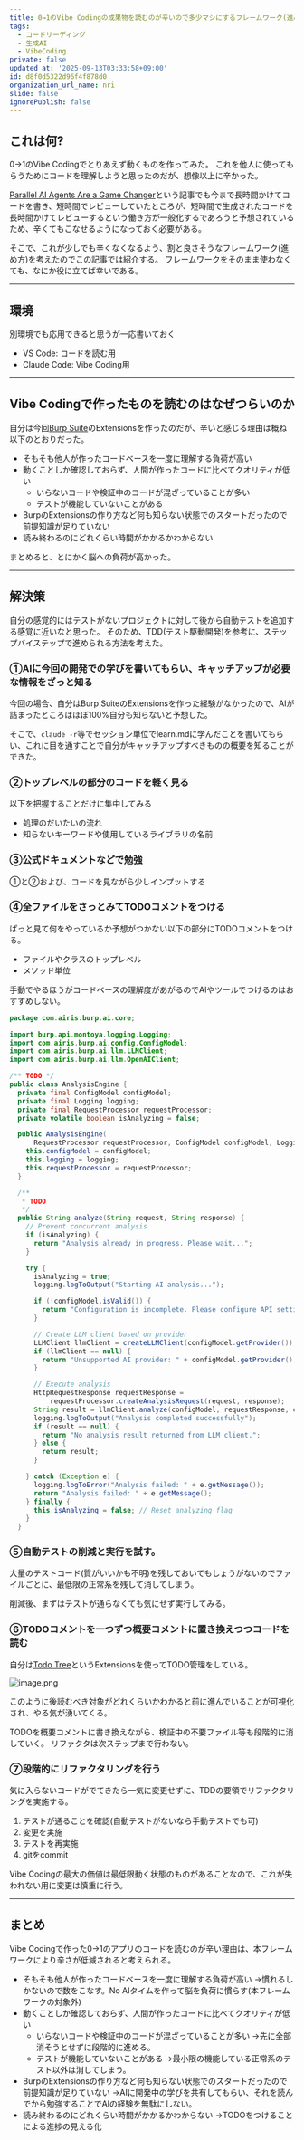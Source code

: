 ```yaml
---
title: 0→1のVibe Codingの成果物を読むのが辛いので多少マシにするフレームワーク(進め方)を提案する
tags:
  - コードリーディング
  - 生成AI
  - VibeCoding
private: false
updated_at: '2025-09-13T03:33:58+09:00'
id: d8f0d5322d96f4f878d0
organization_url_name: nri
slide: false
ignorePublish: false
---
```

## これは何?

0→1のVibe Codingでとりあえず動くものを作ってみた。
これを他人に使ってもらうためにコードを理解しようと思ったのだが、想像以上に辛かった。

[Parallel AI Agents Are a Game Changer](https://morningcoffee.io/parallel-ai-agents-are-a-game-changer.html)という記事でも今まで長時間かけてコードを書き、短時間でレビューしていたところが、短時間で生成されたコードを長時間かけてレビューするという働き方が一般化するであろうと予想されているため、辛くてもこなせるようになっておく必要がある。

そこで、これが少しでも辛くなくなるよう、割と良さそうなフレームワーク(進め方)を考えたのでこの記事では紹介する。
フレームワークをそのまま使わなくても、なにか役に立てば幸いである。

---

## 環境

別環境でも応用できると思うが一応書いておく

- VS Code: コードを読む用
- Claude Code: Vibe Coding用

---

## Vibe Codingで作ったものを読むのはなぜつらいのか

自分は今回[Burp Suite](https://portswigger.net/burp)のExtensionsを作ったのだが、辛いと感じる理由は概ね以下のとおりだった。

- そもそも他人が作ったコードベースを一度に理解する負荷が高い
- 動くことしか確認しておらず、人間が作ったコードに比べてクオリティが低い
    - いらないコードや検証中のコードが混ざっていることが多い
    - テストが機能していないことがある
- BurpのExtensionsの作り方など何も知らない状態でのスタートだったので前提知識が足りていない
- 読み終わるのにどれくらい時間がかかるかわからない

まとめると、とにかく脳への負荷が高かった。

---

## 解決策

自分の感覚的にはテストがないプロジェクトに対して後から自動テストを追加する感覚に近いなと思った。
そのため、TDD(テスト駆動開発)を参考に、ステップバイステップで進められる方法を考えた。

### ①AIに今回の開発での学びを書いてもらい、キャッチアップが必要な情報をざっと知る

今回の場合、自分はBurp SuiteのExtensionsを作った経験がなかったので、AIが詰まったところはほぼ100%自分も知らないと予想した。

そこで、`claude -r`等でセッション単位でlearn.mdに学んだことを書いてもらい、これに目を通すことで自分がキャッチアップすべきものの概要を知ることができた。

### ②トップレベルの部分のコードを軽く見る

以下を把握することだけに集中してみる

- 処理のだいたいの流れ
- 知らないキーワードや使用しているライブラリの名前

### ③公式ドキュメントなどで勉強

①と②および、コードを見ながら少しインプットする

### ④全ファイルをさっとみてTODOコメントをつける

ぱっと見て何をやっているか予想がつかない以下の部分にTODOコメントをつける。

- ファイルやクラスのトップレベル
- メソッド単位

手動でやるほうがコードベースの理解度があがるのでAIやツールでつけるのはおすすめしない。

```java
package com.airis.burp.ai.core;

import burp.api.montoya.logging.Logging;
import com.airis.burp.ai.config.ConfigModel;
import com.airis.burp.ai.llm.LLMClient;
import com.airis.burp.ai.llm.OpenAIClient;

/** TODO */
public class AnalysisEngine {
  private final ConfigModel configModel;
  private final Logging logging;
  private final RequestProcessor requestProcessor;
  private volatile boolean isAnalyzing = false;

  public AnalysisEngine(
      RequestProcessor requestProcessor, ConfigModel configModel, Logging logging) {
    this.configModel = configModel;
    this.logging = logging;
    this.requestProcessor = requestProcessor;
  }

  /**
   * TODO
   */
  public String analyze(String request, String response) {
    // Prevent concurrent analysis
    if (isAnalyzing) {
      return "Analysis already in progress. Please wait...";
    }

    try {
      isAnalyzing = true;
      logging.logToOutput("Starting AI analysis...");

      if (!configModel.isValid()) {
        return "Configuration is incomplete. Please configure API settings.";
      }

      // Create LLM client based on provider
      LLMClient llmClient = createLLMClient(configModel.getProvider());
      if (llmClient == null) {
        return "Unsupported AI provider: " + configModel.getProvider();
      }

      // Execute analysis
      HttpRequestResponse requestResponse =
          requestProcessor.createAnalysisRequest(request, response);
      String result = llmClient.analyze(configModel, requestResponse, configModel.getUserPrompt());
      logging.logToOutput("Analysis completed successfully");
      if (result == null) {
        return "No analysis result returned from LLM client.";
      } else {
        return result;
      }

    } catch (Exception e) {
      logging.logToError("Analysis failed: " + e.getMessage());
      return "Analysis failed: " + e.getMessage();
    } finally {
      this.isAnalyzing = false; // Reset analyzing flag
    }
  }

```

### ⑤自動テストの削減と実行を試す。

大量のテストコード(質がいいかも不明)を残しておいてもしょうがないのでファイルごとに、最低限の正常系を残して消してしまう。

削減後、まずはテストが通らなくても気にせず実行してみる。

### ⑥TODOコメントを一つずつ概要コメントに置き換えつつコードを読む

自分は[Todo Tree](https://marketplace.visualstudio.com/items?itemName=Gruntfuggly.todo-tree)というExtensionsを使ってTODO管理をしている。

![image.png](https://qiita-image-store.s3.ap-northeast-1.amazonaws.com/0/3718390/a50ed9c7-3d18-43d4-b9e5-565d7e576e67.png)

このように後読むべき対象がどれくらいかわかると前に進んでいることが可視化され、やる気が湧いてくる。

TODOを概要コメントに書き換えながら、検証中の不要ファイル等も段階的に消していく。
リファクタは次ステップまで行わない。

### ⑦段階的にリファクタリングを行う

気に入らないコードがでてきたら一気に変更せずに、TDDの要領でリファクタリングを実施する。

1. テストが通ることを確認(自動テストがないなら手動テストでも可)
2. 変更を実施
3. テストを再実施
4. gitをcommit

Vibe Codingの最大の価値は最低限動く状態のものがあることなので、これが失われない用に変更は慎重に行う。

---

## まとめ

Vibe Codingで作った0→1のアプリのコードを読むのが辛い理由は、本フレームワークにより辛さが低減されると考えられる。

- そもそも他人が作ったコードベースを一度に理解する負荷が高い
→慣れるしかないので数をこなす。No AIタイムを作って脳を負荷に慣らす(本フレームワークの対象外)
- 動くことしか確認しておらず、人間が作ったコードに比べてクオリティが低い
    - いらないコードや検証中のコードが混ざっていることが多い
    →先に全部消そうとせずに段階的に進める。
    - テストが機能していないことがある
    →最小限の機能している正常系のテスト以外は消してしまう。
- BurpのExtensionsの作り方など何も知らない状態でのスタートだったので前提知識が足りていない
→AIに開発中の学びを共有してもらい、それを読んでから勉強することでAIの経験を無駄にしない。
- 読み終わるのにどれくらい時間がかかるかわからない
→TODOをつけることによる進捗の見える化

